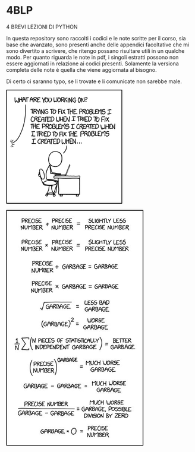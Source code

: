 # 4BLP
4 BREVI LEZIONI DI PYTHON


In questa repository sono raccolti i codici e le note scritte per il corso, sia base che avanzato, sono presenti anche delle appendici facoltative che mi sono divertito a scrivere, che ritengo possano risultare utili in un qualche modo.
Per quanto riguarda le note in pdf, i singoli estratti possono non essere aggiornati in relazione ai codici presenti. Solamente la versiona completa delle note è quella che viene aggiornata al bisogno. 

Di certo ci saranno typo, se li trovate e li comunicate non sarebbe male.

![](vignette/fixing_problems.png)


![](vignette/analisi.jpeg)
